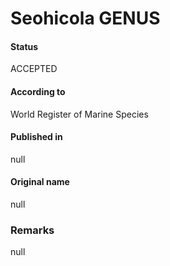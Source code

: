 Seohicola GENUS
=======

#### Status
ACCEPTED

#### According to
World Register of Marine Species

#### Published in
null

#### Original name
null

### Remarks
null